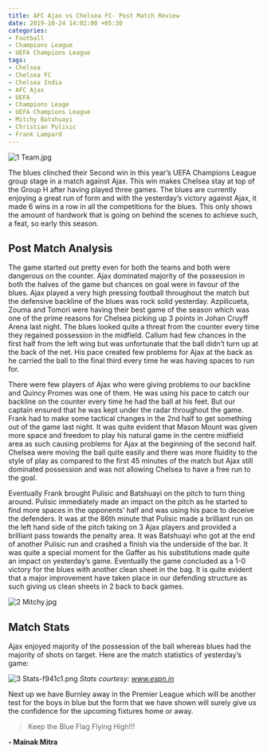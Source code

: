 ```yaml
---
title: AFC Ajax vs Chelsea FC- Post Match Review
date: 2019-10-24 14:02:00 +05:30
categories:
- Football
- Champions League
- UEFA Champions League
tags:
- Chelsea
- Chelsea FC
- Chelsea India
- AFC Ajax
- UEFA
- Champions Leage
- UEFA Champions League
- Mitchy Batshuayi
- Christian Pulisic
- Frank Lampard
---
```


![1 Team.jpg](/uploads/1%20Team.jpg)

The blues clinched their Second win in this year’s UEFA Champions League group stage in a match against Ajax. This win makes Chelsea stay at top of the Group H after having played three games. The blues are currently enjoying a great run of form and with the yesterday’s victory against Ajax, it made 6 wins in a row in all the competitions for the blues. This only shows the amount of hardwork that is going on behind the scenes to achieve such, a feat, so early this season.

## Post Match Analysis

The game started out pretty even for both the teams and both were dangerous on the counter. Ajax dominated majority of the possession in both the halves of the game but chances on goal were in favour of the blues. Ajax played a very high pressing football throughout the match but the defensive backline of the blues was rock solid yesterday. Azpilicueta, Zouma and Tomori were having their best game of the season which was one of the prime reasons for Chelsea picking up 3 points in Johan Cruyff Arena last night. The blues looked quite a threat from the counter every time they regained possession in the midfield. Callum had few chances in the first half from the left wing but was unfortunate that the ball didn’t turn up at the back of the net. His pace created few problems for Ajax at the back as he carried the ball to the final third every time he was having spaces to run for. 

There were few players of Ajax who were giving problems to our backline and Quincy Promes was one of them. He was using his pace to catch our backline on the counter every time he had the ball at his feet. But our captain ensured that he was kept under the radar throughout the game. Frank had to make some tactical changes in the 2nd half to get something out of the game last night. It was quite evident that Mason Mount was given more space and freedom to play his natural game in the centre midfield area as such causing problems for Ajax at the beginning of the second half. Chelsea were moving the ball quite easily and there was more fluidity to the style of play as compared to the first 45 minutes of the match but Ajax still dominated possession and was not allowing Chelsea to have a free run to the goal. 

Eventually Frank brought Pulisic and Batshuayi on the pitch to turn thing around. Pulisic immediately made an impact on the pitch as he started to find more spaces in the opponents’ half and was using his pace to deceive the defenders. It was at the 86th minute that Pulisic made a brilliant run on the left hand side of the pitch taking on 3 Ajax players and provided a brilliant pass towards the penalty area. It was Batshuayi who got at the end of another Pulisic run and crashed a finish via the underside of the bar. It was quite a special moment for the Gaffer as his substitutions made quite an impact on yesterday’s game. Eventually the game concluded as a 1-0 victory for the blues with another clean sheet in the bag. It is quite evident that a major improvement have taken place in our defending structure as such giving us clean sheets in 2 back to back games.

![2 Mitchy.jpg](/uploads/2%20Mitchy.jpg)

## Match Stats

Ajax enjoyed majority of the possession of the ball whereas blues had the majority of shots on target. Here are the match statistics of yesterday’s game:

![3 Stats-f941c1.png](/uploads/3%20Stats-f941c1.png) *Stats courtesy: www.espn.in*

Next up we have Burnley away in the Premier League which will be another test for the boys in blue but the form that we have shown will surely give us the confidence for the upcoming fixtures home or away.

> Keep the Blue Flag Flying High!!!

**- Mainak Mitra**

